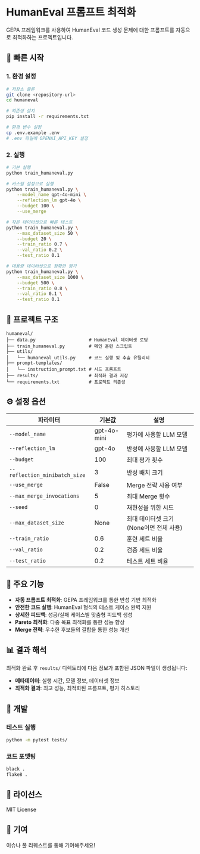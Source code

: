 # HumanEval 프롬프트 최적화

GEPA 프레임워크를 사용하여 HumanEval 코드 생성 문제에 대한 프롬프트를 자동으로 최적화하는 프로젝트입니다.

## 🚀 빠른 시작

### 1. 환경 설정

```bash
# 저장소 클론
git clone <repository-url>
cd humaneval

# 의존성 설치
pip install -r requirements.txt

# 환경 변수 설정
cp .env.example .env
# .env 파일에 OPENAI_API_KEY 설정
```

### 2. 실행

```bash
# 기본 실행
python train_humaneval.py

# 커스텀 설정으로 실행
python train_humaneval.py \
    --model_name gpt-4o-mini \
    --reflection_lm gpt-4o \
    --budget 100 \
    --use_merge

# 작은 데이터셋으로 빠른 테스트
python train_humaneval.py \
    --max_dataset_size 50 \
    --budget 20 \
    --train_ratio 0.7 \
    --val_ratio 0.2 \
    --test_ratio 0.1

# 대용량 데이터셋으로 정확한 평가
python train_humaneval.py \
    --max_dataset_size 1000 \
    --budget 500 \
    --train_ratio 0.8 \
    --val_ratio 0.1 \
    --test_ratio 0.1
```

## 📁 프로젝트 구조

```
humaneval/
├── data.py                    # HumanEval 데이터셋 로딩
├── train_humaneval.py         # 메인 훈련 스크립트
├── utils/
│   └── humaneval_utils.py     # 코드 실행 및 추출 유틸리티
├── prompt-templates/
│   └── instruction_prompt.txt # 시드 프롬프트
├── results/                   # 최적화 결과 저장
└── requirements.txt           # 프로젝트 의존성
```

## ⚙️ 설정 옵션

| 파라미터 | 기본값 | 설명 |
|---------|--------|------|
| `--model_name` | gpt-4o-mini | 평가에 사용할 LLM 모델 |
| `--reflection_lm` | gpt-4o | 반성에 사용할 LLM 모델 |
| `--budget` | 100 | 최대 평가 횟수 |
| `--reflection_minibatch_size` | 3 | 반성 배치 크기 |
| `--use_merge` | False | Merge 전략 사용 여부 |
| `--max_merge_invocations` | 5 | 최대 Merge 횟수 |
| `--seed` | 0 | 재현성을 위한 시드 |
| `--max_dataset_size` | None | 최대 데이터셋 크기 (None이면 전체 사용) |
| `--train_ratio` | 0.6 | 훈련 세트 비율 |
| `--val_ratio` | 0.2 | 검증 세트 비율 |
| `--test_ratio` | 0.2 | 테스트 세트 비율 |

## 🎯 주요 기능

- **자동 프롬프트 최적화**: GEPA 프레임워크를 통한 반성 기반 최적화
- **안전한 코드 실행**: HumanEval 형식의 테스트 케이스 완벽 지원
- **상세한 피드백**: 성공/실패 케이스별 맞춤형 피드백 생성
- **Pareto 최적화**: 다중 목표 최적화를 통한 성능 향상
- **Merge 전략**: 우수한 후보들의 결합을 통한 성능 개선

## 📊 결과 해석

최적화 완료 후 `results/` 디렉토리에 다음 정보가 포함된 JSON 파일이 생성됩니다:

- **메타데이터**: 실행 시간, 모델 정보, 데이터셋 정보
- **최적화 결과**: 최고 성능, 최적화된 프롬프트, 평가 히스토리

## 🔧 개발

### 테스트 실행
```bash
python -m pytest tests/
```

### 코드 포맷팅
```bash
black .
flake8 .
```

## 📝 라이선스

MIT License

## 🤝 기여

이슈나 풀 리퀘스트를 통해 기여해주세요!

